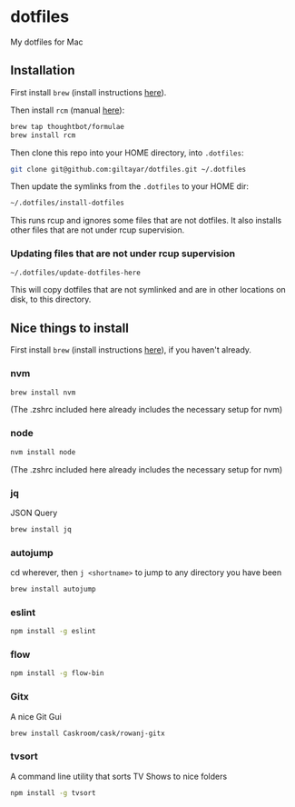 # dotfiles

My dotfiles for Mac

## Installation

First install `brew` (install instructions [here](http://brew.sh/)).

Then install `rcm` (manual [here](http://thoughtbot.github.io/rcm/rcm.7.html)):

```bash
brew tap thoughtbot/formulae
brew install rcm
```

Then clone this repo into your HOME directory, into `.dotfiles`:

```bash
git clone git@github.com:giltayar/dotfiles.git ~/.dotfiles
```

Then update the symlinks from the `.dotfiles` to your HOME dir:

```bash
~/.dotfiles/install-dotfiles
```

This runs rcup and ignores some files that are not dotfiles.
It also installs other files that are not under rcup supervision.

### Updating files that are not under rcup supervision

```bash
~/.dotfiles/update-dotfiles-here
```

This will copy dotfiles that are not symlinked and are in other locations on disk,
to this directory.

## Nice things to install

First install `brew` (install instructions [here](http://brew.sh/)), if you haven't already.

### nvm

```bash
brew install nvm
```

(The .zshrc included here already includes the necessary setup for nvm)

### node

```bash
nvm install node
```

(The .zshrc included here already includes the necessary setup for nvm)

### jq

JSON Query

```bash
brew install jq
```

### autojump

cd wherever, then `j <shortname>` to jump to any directory you have been

```bash
brew install autojump
```

### eslint

```bash
npm install -g eslint
```

### flow

```bash
npm install -g flow-bin
```

### Gitx

A nice Git Gui

```bash
brew install Caskroom/cask/rowanj-gitx
```

### tvsort

A command line utility that sorts TV Shows to nice folders

```bash
npm install -g tvsort
```
